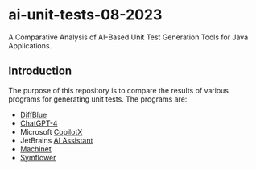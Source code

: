 # ai-unit-tests-08-2023
A Comparative Analysis of AI-Based Unit Test Generation Tools for Java Applications.

## Introduction

The purpose of this repository is to compare the results of various programs for generating unit tests. The programs are:
- [DiffBlue]
- [ChatGPT-4]
- Microsoft [CopilotX]
- JetBrains [AI Assistant]
- [Machinet]
- [Symflower]


[DiffBlue]: https://www.diffblue.com/
[Machinet]: https://www.machinet.net/
[CopilotX]: https://github.com/features/preview/copilot-x
[AI Assistant]: https://blog.jetbrains.com/idea/2023/06/ai-assistant-in-jetbrains-ides/
[Symflower]: https://symflower.com/en/
[ChatGPT-4]: https://openai.com/gpt-4
